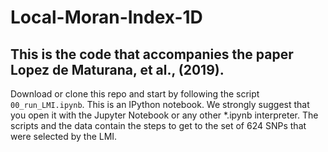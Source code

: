 # Local-Moran-Index-1D
## This is the code that accompanies the paper Lopez de Maturana, et al., (2019).

Download or clone this repo and start by following the script `00_run_LMI.ipynb`. This is an IPython notebook. We strongly suggest that you open it with the Jupyter Notebook or any other \*.ipynb interpreter. The scripts and the data contain the steps to get to the set of 624 SNPs that were selected by the LMI.
